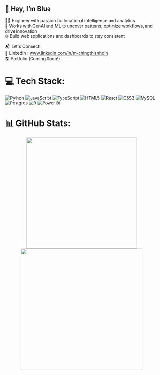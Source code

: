 ## 👋 Hey, I’m Blue
👨‍💻 Engineer with passion for locational intelligence and analytics <br>
🤖 Works with GenAI and ML to uncover patterns, optimize workflows, and drive innovation<br>
🌐 Build web applications and dashboards to stay consistent <br>

📬 Let's Connect!<br>
🔗 LinkedIn : www.linkedin.com/in/m-chingthianhoih<br>
🌎 Portfolio (Coming Soon!)<br>

# 💻 Tech Stack:
![Python](https://img.shields.io/badge/python-3670A0?style=for-the-badge&logo=python&logoColor=ffdd54) ![JavaScript](https://img.shields.io/badge/javascript-%23323330.svg?style=for-the-badge&logo=javascript&logoColor=%23F7DF1E)  ![TypeScript](https://img.shields.io/badge/typescript-%23007ACC.svg?style=for-the-badge&logo=typescript&logoColor=white) ![HTML5](https://img.shields.io/badge/html5-%23E34F26.svg?style=for-the-badge&logo=html5&logoColor=white) ![React](https://img.shields.io/badge/react-%2320232a.svg?style=for-the-badge&logo=react&logoColor=%2361DAFB)  ![CSS3](https://img.shields.io/badge/css3-%231572B6.svg?style=for-the-badge&logo=css3&logoColor=white) ![MySQL](https://img.shields.io/badge/mysql-4479A1.svg?style=for-the-badge&logo=mysql&logoColor=white) ![Postgres](https://img.shields.io/badge/postgres-%23316192.svg?style=for-the-badge&logo=postgresql&logoColor=white) ![R](https://img.shields.io/badge/r-%23276DC3.svg?style=for-the-badge&logo=r&logoColor=white) ![Power Bi](https://img.shields.io/badge/power_bi-F2C811?style=for-the-badge&logo=powerbi&logoColor=black)

# 📊 GitHub Stats:
<p align="center">
  <img src="https://github-readme-stats.vercel.app/api?username=breathe-blue&theme=react&hide_border=true&include_all_commits=false&count_private=false" width="365" />
  <img src="https://nirzak-streak-stats.vercel.app/?user=breathe-blue&theme=react&hide_border=true" width="400" />
</p>





